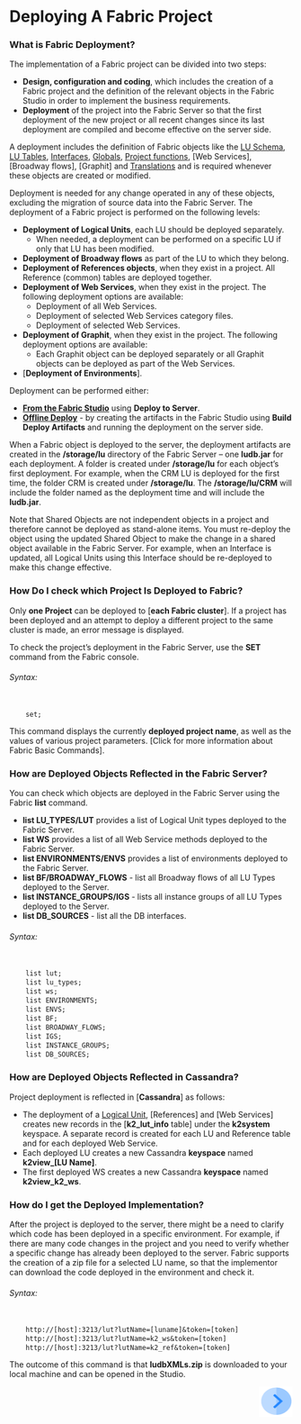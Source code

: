 # Deploying A Fabric Project

### What is Fabric Deployment?
The implementation of a Fabric project can be divided into two steps:
- **Design, configuration and coding**, which includes the creation of a Fabric project and the definition of the relevant objects in the Fabric Studio in order to implement the business requirements.
- **Deployment** of the project into the Fabric Server so that the first deployment of the new project or all recent changes since its last deployment are compiled and become effective on the server side. 

A deployment includes the definition of Fabric objects like the [LU Schema](/articles/03_logical_units/03_LU_schema_window.md), [LU Tables](/articles/06_LU_tables/01_LU_tables_overview.md), [Interfaces](/articles/05_DB_interfaces/03_DB_interfaces_overview.md), [Globals](/articles/08_globals/01_globals_overview.md), [Project functions](/articles/07_table_population/08_project_functions.md), [Web Services], [Broadway flows], [Graphit] and [Translations](/articles/09_translations/01_translations_overview_and_use_cases.md) and is required whenever these objects are created or modified. 

Deployment is needed for any change operated in any of these objects, excluding the migration of source data into the Fabric Server. 
The deployment of a Fabric project is performed on the following levels:
- **Deployment of Logical Units**, each LU should be deployed separately. 
  - When needed, a deployment can be performed on a specific LU if only that LU has been modified.
- **Deployment of Broadway flows** as part of the LU to which they belong.
- **Deployment of References objects**, when they exist in a project. All Reference (common) tables are deployed together.
- **Deployment of Web Services**, when they exist in the project. The following deployment options are available: 
  - Deployment of all Web Services. 
  - Deployment of selected Web Services category files.  
  - Deployment of selected Web Services.
- **Deployment of Graphit**, when they exist in the project. The following deployment options are available: 
  - Each Graphit object can be deployed separately or all Graphit objects can be deployed as part of the Web Services. 
- [**Deployment of Environments**].  <!--Future link to DROP 2 item-->

Deployment can be performed either:
- [**From the Fabric Studio**](/articles/16_deploy_fabric/02_deploy_from_Fabric_Studio.md#deploy-from-fabric-studio) using **Deploy to Server**.
- [**Offline Deploy**](/articles/16_deploy_fabric/03_offline_deploy.md) - by creating the artifacts in the Fabric Studio using **Build Deploy Artifacts** and running the deployment on the server side. 

When a Fabric object is deployed to the server, the deployment artifacts are created in the **/storage/lu** directory of the Fabric Server – one **ludb.jar** for each deployment. 
A folder is created under **/storage/lu** for each object’s first deployment. For example, when the CRM LU is deployed for the first time, the folder CRM is created under **/storage/lu**. The **/storage/lu/CRM** will include the folder named as the deployment time and will include the **ludb.jar**.

Note that Shared Objects are not independent objects in a project and therefore cannot be deployed as stand-alone items. You must re-deploy the object using the updated Shared Object to make the change in a shared object available in the Fabric Server. For example, when an Interface is updated, all Logical Units using this Interface should be re-deployed to make this change effective.

### How Do I check which Project Is Deployed to Fabric? 
Only **one Project** can be deployed to [**each Fabric cluster**]<!--add link to Fabric Architecture-->. If a project has been deployed and an attempt to deploy a different project to the same cluster is made, an error message is displayed. 

To check the project’s deployment in the Fabric Server, use the **SET** command from the Fabric console. 
###### Syntax:
<pre><code>
    set;
</code></pre>

This command displays the currently **deployed project name**, as well as the values of various project parameters. 
[Click for more information about Fabric Basic Commands]<!--Add link to 19.5 Fabric basic commands-->. 

### How are Deployed Objects Reflected in the Fabric Server?
You can check which objects are deployed in the Fabric Server using the Fabric **list** command.
- **list LU_TYPES/LUT** provides a list of Logical Unit types deployed to the Fabric Server.
- **list WS** provides a list of all Web Service methods deployed to the Fabric Server. 
- **list ENVIRONMENTS/ENVS** provides a list of environments deployed to the Fabric Server.
- **list BF/BROADWAY_FLOWS** - list all Broadway flows of all LU Types deployed to the Server.
- **list INSTANCE_GROUPS/IGS** - lists all instance groups of all LU Types deployed to the Server.
- **list DB_SOURCES** - list all the DB interfaces.

###### Syntax:
<pre><code> 
    list lut; 
    list lu_types;
    list ws;
    list ENVIRONMENTS; 
    list ENVS;
    list BF;
    list BROADWAY_FLOWS;
    list IGS;
    list INSTANCE_GROUPS;
    list DB_SOURCES;
</code></pre>

### How are Deployed Objects Reflected in Cassandra?
Project deployment is reflected in [**Cassandra**]<!--add link to Fabric Architecture--> as follows:
- The deployment of a [Logical Unit](/articles/03_logical_units/01_LU_overview.md), [References] <!--Future link to DROP 2 item-->and [Web Services] creates new records in the [**k2_lut_info** table]<!--Add a link to 19.7 Cassandra keyspaces--> under the **k2system** keyspace. A separate record is created for each LU and Reference table and for each deployed Web Service.
- Each deployed LU creates a new Cassandra **keyspace** named **k2view_[LU Name]**.
- The first deployed WS creates a new Cassandra **keyspace** named **k2view_k2_ws**.
 
### How do I get the Deployed Implementation?
After the project is deployed to the server, there might be a need to clarify which code has been deployed in a specific environment. For example, if there are many code changes in the project and you need to verify whether a specific change has already been deployed to the server. Fabric supports the creation of a zip file for a selected LU name, so that the implementor can download the code deployed in the environment and check it.

###### Syntax:
<pre><code>
	http://[host]:3213/lut?lutName=[luname]&token=[token]
	http://[host]:3213/lut?lutName=k2_ws&token=[token]
	http://[host]:3213/lut?lutName=k2_ref&token=[token]
</code></pre>

The outcome of this command is that **ludbXMLs.zip** is downloaded to your local machine and can be opened in the Studio.


[<img align="right" width="60" height="54" src="/articles/images/Next.png">](/articles/16_deploy_fabric/02_deploy_from_Fabric_Studio.md)
